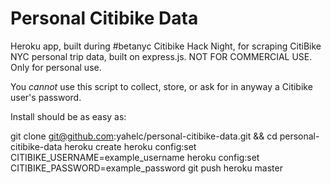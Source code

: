 Personal Citibike Data
======================

Heroku app, built during #betanyc Citibike Hack Night, for scraping CitiBike NYC personal trip data, built on express.js. NOT FOR COMMERCIAL USE. Only for personal use.

You *cannot* use this script to collect, store, or ask for in anyway a Citibike user's password. 

Install should be as easy as:

  git clone git@github.com:yahelc/personal-citibike-data.git && cd personal-citibike-data
  heroku create <appname>
  heroku config:set CITIBIKE_USERNAME=example_username
  heroku config:set CITIBIKE_PASSWORD=example_password
  git push heroku master

